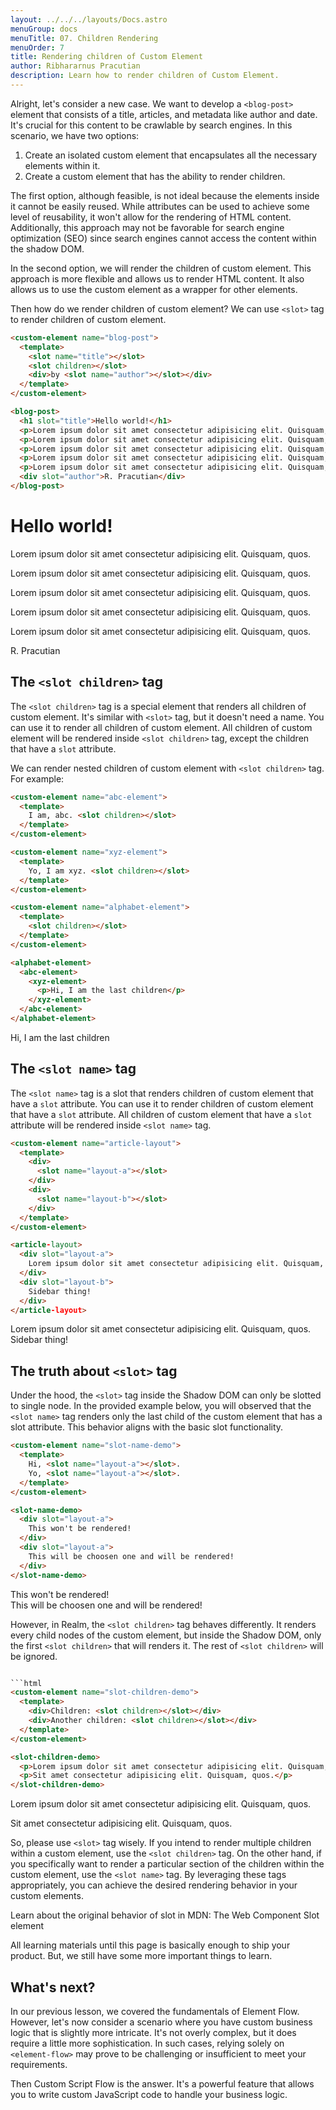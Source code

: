 ```yaml
---
layout: ../../../layouts/Docs.astro
menuGroup: docs
menuTitle: 07. Children Rendering
menuOrder: 7
title: Rendering children of Custom Element
author: Ribhararnus Pracutian
description: Learn how to render children of Custom Element.
---
```


Alright, let's consider a new case. We want to develop a `<blog-post>` element that consists of a title, articles, and metadata like author and date. It's crucial for this content to be crawlable by search engines. In this scenario, we have two options:

1. Create an isolated custom element that encapsulates all the necessary elements within it.
2. Create a custom element that has the ability to render children.

The first option, although feasible, is not ideal because the elements inside it cannot be easily reused. While attributes can be used to achieve some level of reusability, it won't allow for the rendering of HTML content. Additionally, this approach may not be favorable for search engine optimization (SEO) since search engines cannot access the content within the shadow DOM.

In the second option, we will render the children of custom element. This approach is more flexible and allows us to render HTML content. It also allows us to use the custom element as a wrapper for other elements.

Then how do we render children of custom element? We can use `<slot>` tag to render children of custom element.

```html
<custom-element name="blog-post">
  <template>
    <slot name="title"></slot>
    <slot children></slot>
    <div>by <slot name="author"></slot></div>
  </template>
</custom-element>

<blog-post>
  <h1 slot="title">Hello world!</h1>
  <p>Lorem ipsum dolor sit amet consectetur adipisicing elit. Quisquam, quos.</p>
  <p>Lorem ipsum dolor sit amet consectetur adipisicing elit. Quisquam, quos.</p>
  <p>Lorem ipsum dolor sit amet consectetur adipisicing elit. Quisquam, quos.</p>
  <p>Lorem ipsum dolor sit amet consectetur adipisicing elit. Quisquam, quos.</p>
  <p>Lorem ipsum dolor sit amet consectetur adipisicing elit. Quisquam, quos.</p>
  <div slot="author">R. Pracutian</div>
</blog-post>
```
<custom-element name="blog-post">
  <template>
    <slot name="title"></slot>
    <slot children></slot>
    <div>by <slot name="author"></slot></div>
  </template>
</custom-element>

<realm-demo>
  <blog-post>
    <h1 slot="title">Hello world!</h1>
    <p>Lorem ipsum dolor sit amet consectetur adipisicing elit. Quisquam, quos.</p>
    <p>Lorem ipsum dolor sit amet consectetur adipisicing elit. Quisquam, quos.</p>
    <p>Lorem ipsum dolor sit amet consectetur adipisicing elit. Quisquam, quos.</p>
    <p>Lorem ipsum dolor sit amet consectetur adipisicing elit. Quisquam, quos.</p>
    <p>Lorem ipsum dolor sit amet consectetur adipisicing elit. Quisquam, quos.</p>
    <span slot="author">R. Pracutian</span>
  </blog-post>
</realm-demo>

## The `<slot children>` tag

The `<slot children>` tag is a special element that renders all children of custom element. It's similar with `<slot>` tag, but it doesn't need a name. You can use it to render all children of custom element. All children of custom element will be rendered inside `<slot children>` tag, except the children that have a `slot` attribute.

We can render nested children of custom element with `<slot children>` tag. For example:

```html
<custom-element name="abc-element">
  <template>
    I am, abc. <slot children></slot>
  </template>
</custom-element>

<custom-element name="xyz-element">
  <template>
    Yo, I am xyz. <slot children></slot>
  </template>
</custom-element>

<custom-element name="alphabet-element">
  <template>
    <slot children></slot>
  </template>
</custom-element>

<alphabet-element>
  <abc-element>
    <xyz-element>
      <p>Hi, I am the last children</p>
    </xyz-element>
  </abc-element>
</alphabet-element>
```
<custom-element name="abc-element">
  <template>
    I am, abc. <slot children></slot>
  </template>
</custom-element>

<custom-element name="xyz-element">
  <template>
    Yo, I am xyz. <slot children></slot>
  </template>
</custom-element>

<custom-element name="alphabet-element">
  <template>
    <slot children></slot>
  </template>
</custom-element>

<realm-demo>
  <alphabet-element>
    <abc-element>
      <xyz-element>
        Hi, I am the last children
      </xyz-element>
    </abc-element>
  </alphabet-element>
</realm-demo>

## The `<slot name>` tag

The `<slot name>` tag is a slot that renders children of custom element that have a `slot` attribute. You can use it to render children of custom element that have a `slot` attribute. All children of custom element that have a `slot` attribute will be rendered inside `<slot name>` tag.

```html
<custom-element name="article-layout">
  <template>
    <div>
      <slot name="layout-a"></slot>
    </div>
    <div>
      <slot name="layout-b"></slot>
    </div>
  </template>
</custom-element>

<article-layout>
  <div slot="layout-a">
    Lorem ipsum dolor sit amet consectetur adipisicing elit. Quisquam, quos.
  </div>
  <div slot="layout-b">
    Sidebar thing!
  </div>
</article-layout>
```

<custom-element name="article-layout">
  <template>
    <div>
      <slot name="layout-a"></slot>
    </div>
    <div>
      <slot name="layout-b"></slot>
    </div>
  </template>
</custom-element>

<realm-demo>
  <article-layout>
    <div slot="layout-a">
      Lorem ipsum dolor sit amet consectetur adipisicing elit. Quisquam, quos.
    </div>
    <div slot="layout-b">
      Sidebar thing!
    </div>
  </article-layout>
</realm-demo>

## The truth about `<slot>` tag
Under the hood, the `<slot>` tag inside the Shadow DOM can only be slotted to single node. In the provided example below, you will observed that the `<slot name>` tag renders only the last child of the custom element that has a slot attribute. This behavior aligns with the basic slot functionality.

```html
<custom-element name="slot-name-demo">
  <template>
    Hi, <slot name="layout-a"></slot>.
    Yo, <slot name="layout-a"></slot>.
  </template>
</custom-element>

<slot-name-demo>
  <div slot="layout-a">
    This won't be rendered!
  </div>
  <div slot="layout-a">
    This will be choosen one and will be rendered!
  </div>
</slot-name-demo>
```

<custom-element name="slot-name-demo">
  <template>
    Hi, <slot name="layout-a"></slot>.
    Yo, <slot name="layout-a"></slot>.
  </template>
</custom-element>

<realm-demo>
  <slot-name-demo>
    <div slot="layout-a">
      This won't be rendered!
    </div>
    <div slot="layout-a">
      This will be choosen one and will be rendered!
    </div>
  </slot-name-demo>
</realm-demo>

However, in Realm, the `<slot children>` tag behaves differently. It renders every child nodes of the custom element, but inside the Shadow DOM, only the first `<slot children>` that will renders it. The rest of `<slot children>` will be ignored.

```html

```html
<custom-element name="slot-children-demo">
  <template>
    <div>Children: <slot children></slot></div>
    <div>Another children: <slot children></slot></div>
  </template>
</custom-element>

<slot-children-demo>
  <p>Lorem ipsum dolor sit amet consectetur adipisicing elit. Quisquam, quos.</p>
  <p>Sit amet consectetur adipisicing elit. Quisquam, quos.</p>
</slot-children-demo>
```

<custom-element name="slot-children-demo">
  <template>
    <div>Children: <slot children></slot></div>
    <div>Another children: <slot children></slot></div>
  </template>
</custom-element>

<realm-demo>
  <slot-children-demo>
    <p>Lorem ipsum dolor sit amet consectetur adipisicing elit. Quisquam, quos.</p>
    <p>Sit amet consectetur adipisicing elit. Quisquam, quos.</p>
  </slot-children-demo>
</realm-demo>

So, please use `<slot>` tag wisely. If you intend to render multiple children within a custom element, use the `<slot children>` tag. On the other hand, if you specifically want to render a particular section of the children within the custom element, use the `<slot name>` tag. By leveraging these tags appropriately, you can achieve the desired rendering behavior in your custom elements.

Learn about the original behavior of slot in <anchor-link href="https://developer.mozilla.org/en-US/docs/Web/HTML/Element/slot" target="_blank">MDN: The Web Component Slot element</anchor-link>

All learning materials until this page is basically enough to ship your product. But, we still have some more important things to learn.

## What's next?

In our previous lesson, we covered the fundamentals of <anchor-link href="/docs/learn/flow">Element Flow</anchor-link>. However, let's now consider a scenario where you have custom business logic that is slightly more intricate. It's not overly complex, but it does require a little more sophistication. In such cases, relying solely on `<element-flow>` may prove to be challenging or insufficient to meet your requirements.

Then <anchor-link href="/docs/learn/script">Custom Script Flow</anchor-link> is the answer. It's a powerful feature that allows you to write custom JavaScript code to handle your business logic.
